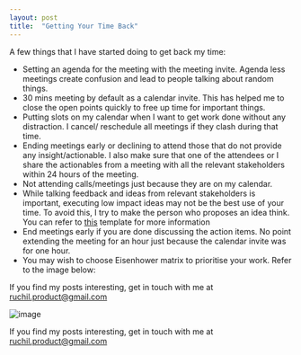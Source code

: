 ```yaml
---
layout: post
title:  "Getting Your Time Back"
---
```


A few things that I have started doing to get back my time: 

* Setting an agenda for the meeting with the meeting invite. Agenda less meetings create confusion and 
  lead to people talking about random things. 
* 30 mins meeting by default as a calendar invite. This has helped me to close the open points quickly to 
  free up time for important things.
* Putting slots on my calendar when I want to get work done without any distraction. I cancel/
  reschedule all meetings if they clash during that time.
* Ending meetings early or declining to attend those that do not provide any insight/actionable. I also 
  make sure that one of the attendees or I share the actionables from a meeting with all the relevant    stakeholders within 24 hours of the meeting.
* Not attending calls/meetings just because they are on my calendar.
* While talking feedback and ideas from relevant stakeholders is important, executing low impact ideas may
  not be the best use of your time. To avoid this, I try to make the person who proposes an idea think. You  can refer to [this][jekyll-productivity] template for more information 
* End meetings early if you are done discussing the action items. No point extending the meeting for an 
  hour just because the calendar invite was for one hour. 
* You may wish to choose Eisenhower matrix to prioritise your work. Refer to the image below: 

If you find my posts interesting, get in touch with me at ruchil.product@gmail.com

  ![image](https://images.ctfassets.net/24wp3v32jh7l/2B21mAMWdxG83BaNeG1PDT/c5737fcda21063c25012de50eb54d1a3/productivity-methods_eisenhower-matrix.png)

If you find my posts interesting, get in touch with me at ruchil.product@gmail.com

[jekyll-productivity]: https://docs.google.com/spreadsheets/d/1OroZvtP_l4mX3FoStB306fIh3Dozx1gDApmx5PmXxUY/edit?usp=sharing
















